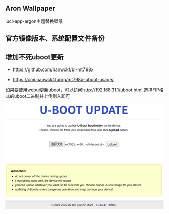 ## Aron Wallpaper
luci-app-argon主题替换壁纸

## 官方镜像版本、系统配置文件备份

## 增加不死uboot更新

- https://github.com/hanwckf/bl-mt798x

- https://cmi.hanwckf.top/p/mt798x-uboot-usage/

如果要使用webui更新uboot，可以访问http://192.168.31.1/uboot.html,选择FIP格式的uboot二进制并上传刷入即可

![alt text](./img/1.png)